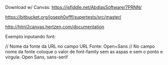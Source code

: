 Download w/ Canvas:
https://jsfiddle.net/AbdiasSoftware/7PRNN/

https://bitbucket.org/joseph0xfff/supertests/src/master/

http://html2canvas.hertzen.com/documentation

Exemplo inputando font:

// Nome da fonte da URL no campo URL Fonte:
Open+Sans
// No campo nome da fonte coloque o valor de font-family sem as aspas e sem o ponto e virgula:
Open Sans, sans-serif